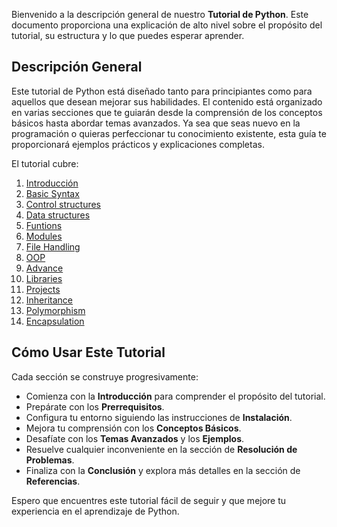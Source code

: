 
Bienvenido a la descripción general de nuestro **Tutorial de Python**. Este documento proporciona una explicación de alto nivel sobre el propósito del tutorial, su estructura y lo que puedes esperar aprender.

## Descripción General

Este tutorial de Python está diseñado tanto para principiantes como para aquellos que desean mejorar sus habilidades. El contenido está organizado en varias secciones que te guiarán desde la comprensión de los conceptos básicos hasta abordar temas avanzados. Ya sea que seas nuevo en la programación o quieras perfeccionar tu conocimiento existente, esta guía te proporcionará ejemplos prácticos y explicaciones completas.

El tutorial cubre:


1. [Introducción](#introducción)
2. [Basic Syntax](#basic-syntax)
3. [Control structures](#data-types)
4. [Data structures](#variables)
5. [Funtions](#operators)
6. [Modules](#control-flow)
7. [File Handling](#functions)
8. [OOP](#modules)
9. [Advance](#file-handling)
10. [Libraries](#error-handling)
11. [Projects](#classes-and-objects)
12. [Inheritance](#inheritance)
13. [Polymorphism](#polymorphism)
14. [Encapsulation](#encapsulation)


## Cómo Usar Este Tutorial

Cada sección se construye progresivamente:

- Comienza con la **Introducción** para comprender el propósito del tutorial.
- Prepárate con los **Prerrequisitos**.
- Configura tu entorno siguiendo las instrucciones de **Instalación**.
- Mejora tu comprensión con los **Conceptos Básicos**.
- Desafíate con los **Temas Avanzados** y los **Ejemplos**.
- Resuelve cualquier inconveniente en la sección de **Resolución de Problemas**.
- Finaliza con la **Conclusión** y explora más detalles en la sección de **Referencias**.

Espero que encuentres este tutorial fácil de seguir y que mejore tu experiencia en el aprendizaje de Python.


